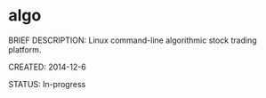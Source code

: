 algo
====
BRIEF DESCRIPTION:
Linux command-line algorithmic stock trading platform.

CREATED:
2014-12-6

STATUS:
In-progress
